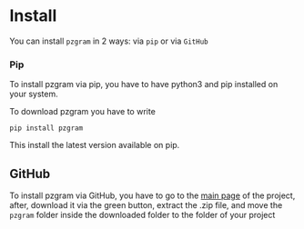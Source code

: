 # Install

You can install `pzgram` in 2 ways: via `pip` or via `GitHub`

### Pip

To install pzgram via pip, you have to have python3 and pip installed on your system.

To download pzgram you have to write
```
pip install pzgram
```

This install the latest version available on pip.

## GitHub

To install pzgram via GitHub, you have to go to the [main page](https://github.com/infopz/pzgram) of the project, after, download it via the green button, extract the .zip file, and move the `pzgram` folder inside the downloaded folder to the folder of your project

